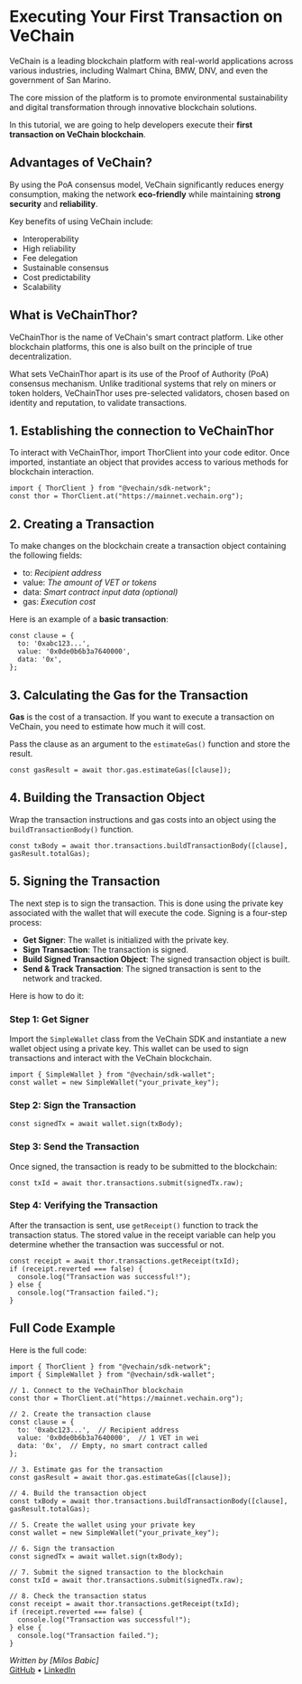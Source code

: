 
# Executing Your First Transaction on VeChain

VeChain is a leading blockchain platform with real-world applications across various industries, including Walmart China, BMW, DNV, and even the government of San Marino.

The core mission of the platform is to promote environmental sustainability and digital transformation through innovative blockchain solutions.

In this tutorial, we are going to help developers execute their **first transaction on VeChain blockchain**.

## Advantages of VeChain? 

By using the PoA consensus model, VeChain significantly reduces energy consumption, making the network **eco-friendly** while maintaining **strong security** and **reliability**.

Key benefits of using VeChain include:
- Interoperability
- High reliability
- Fee delegation
- Sustainable consensus
- Cost predictability
- Scalability

## What is VeChainThor? 

VeChainThor is the name of VeChain's smart contract platform. Like other blockchain platforms, this one is also built on the principle of true decentralization.

What sets VeChainThor apart is its use of the Proof of Authority (PoA) consensus mechanism. Unlike traditional systems that rely on miners or token holders, VeChainThor uses pre-selected validators, chosen based on identity and reputation, to validate transactions.


## 1. Establishing the connection to VeChainThor

To interact with VeChainThor, import ThorClient into your code editor. Once imported, instantiate an object that provides access to various methods for blockchain interaction. 

```
import { ThorClient } from "@vechain/sdk-network";
const thor = ThorClient.at("https://mainnet.vechain.org");
```

## 2. Creating a Transaction
To make changes on the blockchain create a transaction object containing the following fields: 

- to: *Recipient address*
- value: *The amount of VET or tokens*
- data: *Smart contract input data (optional)*
- gas: *Execution cost* 

Here is an example of a **basic transaction**:

```
const clause = {
  to: '0xabc123...', 
  value: '0x0de0b6b3a7640000',
  data: '0x',
};
```
## 3. Calculating the Gas for the Transaction

**Gas** is the cost of a transaction. If you want to execute a transaction on VeChain, you need to estimate how much it will cost.

Pass the clause as an argument to the ```estimateGas()``` function and store the result.

```
const gasResult = await thor.gas.estimateGas([clause]);
```

## 4. Building the Transaction Object

Wrap the transaction instructions and gas costs into an object using the ```buildTransactionBody()``` function. 

```
const txBody = await thor.transactions.buildTransactionBody([clause], gasResult.totalGas);
```

## 5. Signing the Transaction
The next step is to sign the transaction. This is done using the private key associated with the wallet that will execute the code. Signing is a four-step process:

- **Get Signer**: The wallet is initialized with the private key.
- **Sign Transaction**: The transaction is signed.
- **Build Signed Transaction Object**: The signed transaction object is built.
- **Send & Track Transaction**: The signed transaction is sent to the network and tracked.

Here is how to do it:

### Step 1: Get Signer

Import the ```SimpleWallet``` class from the VeChain SDK and instantiate a new wallet object using a private key. This wallet can be used to sign transactions and interact with the VeChain blockchain. 
```
import { SimpleWallet } from "@vechain/sdk-wallet";
const wallet = new SimpleWallet("your_private_key");
```
### Step 2: Sign the Transaction
```
const signedTx = await wallet.sign(txBody);
```
### Step 3: Send the Transaction
Once signed, the transaction is ready to be submitted to the blockchain:

```
const txId = await thor.transactions.submit(signedTx.raw);
```

### Step 4: Verifying the Transaction
After the transaction is sent, use ```getReceipt()``` function to track the transaction status. The stored value in the  receipt variable can help you determine whether the transaction was successful or not. 
```
const receipt = await thor.transactions.getReceipt(txId);
if (receipt.reverted === false) {
  console.log("Transaction was successful!");
} else {
  console.log("Transaction failed.");
}
```

## Full Code Example
Here is the full code:

```
import { ThorClient } from "@vechain/sdk-network";
import { SimpleWallet } from "@vechain/sdk-wallet";

// 1. Connect to the VeChainThor blockchain
const thor = ThorClient.at("https://mainnet.vechain.org");

// 2. Create the transaction clause
const clause = {
  to: '0xabc123...',  // Recipient address
  value: '0x0de0b6b3a7640000',  // 1 VET in wei
  data: '0x',  // Empty, no smart contract called
};

// 3. Estimate gas for the transaction
const gasResult = await thor.gas.estimateGas([clause]);

// 4. Build the transaction object
const txBody = await thor.transactions.buildTransactionBody([clause], gasResult.totalGas);

// 5. Create the wallet using your private key
const wallet = new SimpleWallet("your_private_key");

// 6. Sign the transaction
const signedTx = await wallet.sign(txBody);

// 7. Submit the signed transaction to the blockchain
const txId = await thor.transactions.submit(signedTx.raw);

// 8. Check the transaction status
const receipt = await thor.transactions.getReceipt(txId);
if (receipt.reverted === false) {
  console.log("Transaction was successful!");
} else {
  console.log("Transaction failed.");
}

```
*Written by [Milos Babic]*  
[GitHub](https://github.com/milos15) • [LinkedIn](https://www.linkedin.com/in/milosbabicns/)
